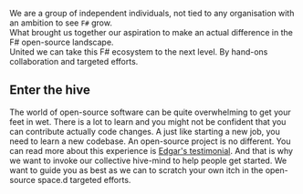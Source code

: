 ﻿We are a group of independent individuals, not tied to any organisation with an ambition to see `F#` grow.  
What brought us together our aspiration to make an actual difference in the F# open-source landscape.  
United we can take this F# ecosystem to the next level. By hand-ons collaboration and targeted efforts.

## Enter the hive

The world of open-source software can be quite overwhelming to get your feet in wet. There is a lot to learn and you might not be confident that you can contribute actually code changes.
A just like starting a new job, you need to learn a new codebase. An open-source project is no different. You can read more about this experience is [Edgar's testimonial](#).
And that is why we want to invoke our collective hive-mind to help people get started.
We want to guide you as best as we can to scratch your own itch in the open-source space.d targeted efforts.
